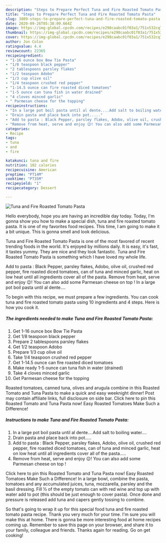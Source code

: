 ```yaml
---
description: "Steps to Prepare Perfect Tuna and Fire Roasted Tomato Pasta"
title: "Steps to Prepare Perfect Tuna and Fire Roasted Tomato Pasta"
slug: 3809-steps-to-prepare-perfect-tuna-and-fire-roasted-tomato-pasta
date: 2020-09-26T05:38:09.664Z
image: https://img-global.cpcdn.com/recipes/e298caabc01f03a1/751x532cq70/tuna-and-fire-roasted-tomato-pasta-recipe-main-photo.jpg
thumbnail: https://img-global.cpcdn.com/recipes/e298caabc01f03a1/751x532cq70/tuna-and-fire-roasted-tomato-pasta-recipe-main-photo.jpg
cover: https://img-global.cpcdn.com/recipes/e298caabc01f03a1/751x532cq70/tuna-and-fire-roasted-tomato-pasta-recipe-main-photo.jpg
author: Jon Colon
ratingvalue: 4.4
reviewcount: 22365
recipeingredient:
- "1-16 ounce box Bow Tie Pasta"
- "1/8 teaspoon black pepper"
- "2 tablespoons parsley flakes"
- "1/2 teaspoon Adobo"
- "1/3 cup olive oil"
- "1/4 teaspoon crushed red pepper"
- "1-14.5 ounce can fire roasted diced tomatoes"
- "1-5 ounce can tuna fish in water drained"
- "4 cloves minced garlic"
- " Parmesan cheese for the topping"
recipeinstructions:
- "In a large pot boil pasta until al dente....Add salt to boiling water...."
- "Drain pasta and place back into pot....."
- "Add to pasta : Black Pepper, parsley flakes, Adobo, olive oil, crushed red pepper, fire roasted diced tomatoes, can of tuna and minced garlic, heat on low heat until all ingredients cover all of the pasta....."
- "Remove from heat, serve and enjoy 😉! You can also add some Parmesan cheese on top !"
categories:
- Recipe
tags:
- tuna
- and
- fire

katakunci: tuna and fire 
nutrition: 102 calories
recipecuisine: American
preptime: "PT14M"
cooktime: "PT35M"
recipeyield: "1"
recipecategory: Dessert

---
```



![Tuna and Fire Roasted Tomato Pasta](https://img-global.cpcdn.com/recipes/e298caabc01f03a1/751x532cq70/tuna-and-fire-roasted-tomato-pasta-recipe-main-photo.jpg)

Hello everybody, hope you are having an incredible day today. Today, I'm gonna show you how to make a special dish, tuna and fire roasted tomato pasta. It is one of my favorites food recipes. This time, I am going to make it a bit unique. This is gonna smell and look delicious.

Tuna and Fire Roasted Tomato Pasta is one of the most favored of recent trending foods in the world. It's enjoyed by millions daily. It is easy, it's fast, it tastes yummy. They are nice and they look fantastic. Tuna and Fire Roasted Tomato Pasta is something which I have loved my whole life.

Add to pasta : Black Pepper, parsley flakes, Adobo, olive oil, crushed red pepper, fire roasted diced tomatoes, can of tuna and minced garlic, heat on low heat until all ingredients cover all of the pasta. Remove from heat, serve and enjoy 😉! You can also add some Parmesan cheese on top ! In a large pot boil pasta until al dente….


To begin with this recipe, we must prepare a few ingredients. You can cook tuna and fire roasted tomato pasta using 10 ingredients and 4 steps. Here is how you cook it.

<!--inarticleads1-->

##### The ingredients needed to make Tuna and Fire Roasted Tomato Pasta:

1. Get 1-16 ounce box Bow Tie Pasta
1. Get 1/8 teaspoon black pepper
1. Prepare 2 tablespoons parsley flakes
1. Get 1/2 teaspoon Adobo
1. Prepare 1/3 cup olive oil
1. Take 1/4 teaspoon crushed red pepper
1. Get 1-14.5 ounce can fire roasted diced tomatoes
1. Make ready 1-5 ounce can tuna fish in water (drained)
1. Take 4 cloves minced garlic
1. Get  Parmesan cheese for the topping


Roasted tomatoes, canned tuna, olives and arugula combine in this Roasted Tomato and Tuna Pasta to make a quick and easy weeknight dinner! Post may contain affiliate links, full disclosure on side bar. Click here to pin this Roasted Tomato and Tuna Pasta now! Easy Roasted Tomatoes Make Such a Difference! 

<!--inarticleads2-->

##### Instructions to make Tuna and Fire Roasted Tomato Pasta:

1. In a large pot boil pasta until al dente....Add salt to boiling water....
1. Drain pasta and place back into pot.....
1. Add to pasta : Black Pepper, parsley flakes, Adobo, olive oil, crushed red pepper, fire roasted diced tomatoes, can of tuna and minced garlic, heat on low heat until all ingredients cover all of the pasta.....
1. Remove from heat, serve and enjoy 😉! You can also add some Parmesan cheese on top !


Click here to pin this Roasted Tomato and Tuna Pasta now! Easy Roasted Tomatoes Make Such a Difference! In a large bowl, combine the pasta, tomatoes and any accumulated juices, tuna, mozzarella, parsley and the basil dressing. Fill ½ of the empty tomato can with red wine and top up with water add to pot (this should be just enough to cover pasta). Once done and pressure is released add tuna and capers gently tossing to combine. 

So that's going to wrap it up for this special food tuna and fire roasted tomato pasta recipe. Thank you very much for your time. I'm sure you will make this at home. There is gonna be more interesting food at home recipes coming up. Remember to save this page on your browser, and share it to your family, colleague and friends. Thanks again for reading. Go on get cooking!
